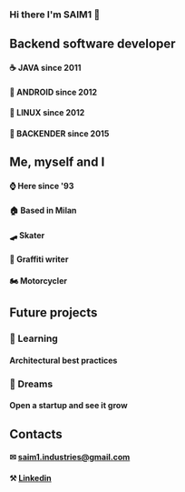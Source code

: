 ### Hi there I'm SAIM1 👋

## Backend software developer
#### ☕ JAVA since 2011
#### 🤖 ANDROID since 2012
#### 🐧 LINUX since 2012
#### 🤍 BACKENDER since 2015

## Me, myself and I
#### ⌚ Here since '93
#### 🏠 Based in Milan
#### 🛹 Skater
#### 🎨 Graffiti writer
#### 🏍 Motorcycler

## Future projects
### 🌱 Learning 
#### Architectural best practices
### 🚀 Dreams
#### Open a startup and see it grow

## Contacts
#### ✉ saim1.industries@gmail.com
#### ⚒ [Linkedin](https://www.linkedin.com/in/andrea-morandotti-0b519171)
